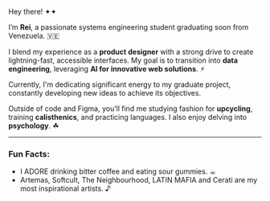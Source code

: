 Hey there! ✦✦

I’m **Rei**, a passionate systems engineering student graduating soon from Venezuela. 🇻🇪

I blend my experience as a **product designer** with a strong drive to create lightning-fast, accessible interfaces. My goal is to transition into **data engineering**, leveraging **AI for innovative web solutions**. ⚡︎

Currently, I'm dedicating significant energy to my graduate project, constantly developing new ideas to achieve its objectives.

Outside of code and Figma, you’ll find me studying fashion for **upcycling**, training **calisthenics**, and practicing languages. I also enjoy delving into **psychology**. ☘︎

---

### Fun Facts:

* I ADORE drinking bitter coffee and eating sour gummies. ☕︎
* Artemas, Softcult, The Neighbourhood, LATIN MAFIA and Cerati are my most inspirational artists. ♪
